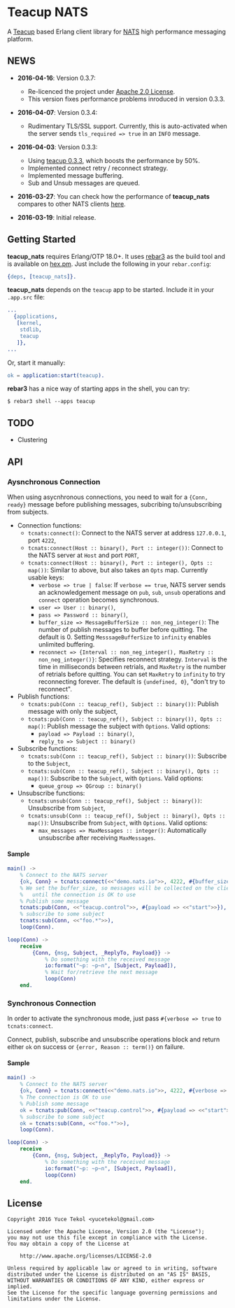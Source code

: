 # Teacup NATS

A [Teacup](https://github.com/yuce/teacup.git) based Erlang client library for [NATS](http://nats.io/)
high performance messaging platform.

## NEWS

* **2016-04-16**: Version 0.3.7:

    * Re-licenced the project under [Apache 2.0 License](http://www.apache.org/licenses/LICENSE-2.0).    
    * This version fixes performance problems inroduced in version 0.3.3.

* **2016-04-07**: Version 0.3.4:

    * Rudimentary TLS/SSL support. Currently, this is auto-activated when the server
    sends `tls_required => true` in an `INFO` message. 

* **2016-04-03**: Version 0.3.3:

    * Using [teacup 0.3.3](https://github.com/yuce/teacup/tree/0.3.3),
    which boosts the performance by 50%.
    * Implemented connect retry / reconnect strategy.
    * Implemented message buffering.
    * Sub and Unsub messages are queued.

* **2016-03-27**: You can check how the performance of **teacup_nats** compares to other NATS clients
[here](https://github.com/yuce/nats-client-benchmarks).

* **2016-03-19**: Initial release.

## Getting Started

**teacup_nats** requires Erlang/OTP 18.0+. It uses [rebar3](http://www.rebar3.org/)
as the build tool and is available on [hex.pm](https://hex.pm/). Just include the following
in your `rebar.config`:

```erlang
{deps, [teacup_nats]}.
```

**teacup_nats** depends on the `teacup` app to be started. Include it in your `.app.src` file:

```erlang
...
  {applications,
   [kernel,
    stdlib,
    teacup
   ]},
...
```

Or, start it manually:

```erlang
ok = application:start(teacup).
```

**rebar3** has a nice way of starting apps in the shell, you can try:

```
$ rebar3 shell --apps teacup
```

## TODO

* Clustering

## API

### Aysnchronous Connection

When using asycnhronous connections, you need to wait for a `{Conn, ready}`
message before publishing messages, subcribing to/unsubscribing from subjects.

* Connection functions:
    * `tcnats:connect()`: Connect to the NATS server at address `127.0.0.1`, port `4222`,
    * `tcnats:connect(Host :: binary(), Port :: integer())`: Connect to the NATS server
    at `Host` and port `PORT`,
    * `tcnats:connect(Host :: binary(), Port :: integer(), Opts :: map())`: Similar to
    above, but also takes an `Opts` map. Currently usable keys:
        * `verbose => true | false`: If `verbose == true`, NATS server
        sends an acknowledgement message on `pub`, `sub`, `unsub` operations and
        `connect` operation becomes synchronous.
        * `user => User :: binary()`,
        * `pass => Password :: binary()`,
        * `buffer_size => MessageBufferSize :: non_neg_integer()`: The number of publish messages
        to buffer before quitting. The default is 0. Setting `MesssageBufferSize` to
        `infinity` enables unlimited buffering.
        * `reconnect => {Interval :: non_neg_integer(), MaxRetry :: non_neg_integer()}`: Specifies
        reconnect strategy. `Interval` is the time in milliseconds between retrials, and `MaxRetry` is
        the number of retrials before quitting. You can set `MaxRetry` to `infinity` to try reconnecting
        forever. The default is `{undefined, 0}`, "don't try to reconnect".
* Publish functions:
    * `tcnats:pub(Conn :: teacup_ref(), Subject :: binary())`: Publish message with only
    the subject,
    * `tcnats:pub(Conn :: teacup_ref(), Subject :: binary()), Opts :: map()`: Publish message
    the subject with `Options`. Valid options:
        * `payload => Payload :: binary()`,
        * `reply_to => Subject :: binary()`
* Subscribe functions:
    * `tcnats:sub(Conn :: teacup_ref(), Subject :: binary())`: Subscribe to the `Subject`,
    * `tcnats:sub(Conn :: teacup_ref(), Subject :: binary(), Opts :: map())`: Subscribe to the `Subject`, with
    `Options`. Valid options:
        * `queue_group => QGroup :: binary()`
* Unsubscribe functions:
    * `tcnats:unsub(Conn :: teacup_ref(), Subject :: binary())`: Unsubscribe from `Subject`,
    * `tcnats:unsub(Conn :: teacup_ref(), Subject :: binary(), Opts :: map())`: Unsubscribe from `Subject`, with
    `Options`. Valid options:
        * `max_messages => MaxMessages :: integer()`: Automatically unsubscribe after receiving `MaxMessages`.

#### Sample

```erlang
main() ->
    % Connect to the NATS server
    {ok, Conn} = tcnats:connect(<<"demo.nats.io">>, 4222, #{buffer_size => 10}),
    % We set the buffer_size, so messages will be collected on the client side
    %   until the connection is OK to use 
    % Publish some message
    tcnats:pub(Conn, <<"teacup.control">>, #{payload => <<"start">>}),
    % subscribe to some subject
    tcnats:sub(Conn, <<"foo.*">>),
    loop(Conn).

loop(Conn) ->
    receive
        {Conn, {msg, Subject, _ReplyTo, Payload}} ->
            % Do something with the received message
            io:format("~p: ~p~n", [Subject, Payload]),
            % Wait for/retrieve the next message
            loop(Conn)
    end.
```

### Synchronous Connection

In order to activate the synchronous mode, just pass `#{verbose => true` to `tcnats:connect`.

Connect, publish, subscribe and unsubscribe operations block and return either `ok` on
success or `{error, Reason :: term()}` on failure.

#### Sample

```erlang
main() ->
    % Connect to the NATS server
    {ok, Conn} = tcnats:connect(<<"demo.nats.io">>, 4222, #{verbose => true}),
    % The connection is OK to use
    % Publish some message
    ok = tcnats:pub(Conn, <<"teacup.control">>, #{payload => <<"start">>}),
    % subscribe to some subject
    ok = tcnats:sub(Conn, <<"foo.*">>),
    loop(Conn).

loop(Conn) ->
    receive
        {Conn, {msg, Subject, _ReplyTo, Payload}} ->
            % Do something with the received message
            io:format("~p: ~p~n", [Subject, Payload]),
            loop(Conn)
    end.

```

## License

```
Copyright 2016 Yuce Tekol <yucetekol@gmail.com>

Licensed under the Apache License, Version 2.0 (the "License");
you may not use this file except in compliance with the License.
You may obtain a copy of the License at

    http://www.apache.org/licenses/LICENSE-2.0

Unless required by applicable law or agreed to in writing, software
distributed under the License is distributed on an "AS IS" BASIS,
WITHOUT WARRANTIES OR CONDITIONS OF ANY KIND, either express or implied.
See the License for the specific language governing permissions and
limitations under the License.
```
